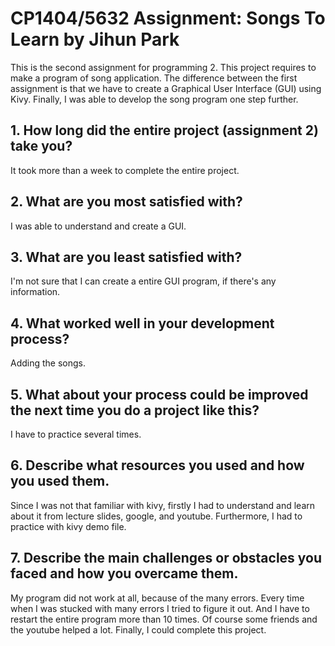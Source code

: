 # CP1404/5632 Assignment: Songs To Learn by Jihun Park
This is the second assignment for programming 2. This project requires to make a program of song application.
The difference between the first assignment is that we have to create a Graphical User Interface (GUI) using Kivy.
Finally, I was able to develop the song program one step further.

## 1. How long did the entire project (assignment 2) take you?
It took more than a week to complete the entire project.

## 2. What are you most satisfied with?
I was able to understand and create a GUI.

## 3. What are you least satisfied with?
I'm not sure that I can create a entire GUI program, if there's any information.

## 4. What worked well in your development process?
Adding the songs.

## 5. What about your process could be improved the next time you do a project like this?
I have to practice several times.

## 6. Describe what resources you used and how you used them.
Since I was not that familiar with kivy, firstly I had to understand and learn about it from lecture slides, google, and youtube.
Furthermore, I had to practice with kivy demo file.

## 7. Describe the main challenges or obstacles you faced and how you overcame them.
My program did not work at all, because of the many errors. Every time when I was stucked with many errors I tried to figure it out.
And I have to restart the entire program more than 10 times. Of course some friends and the youtube helped a lot.
Finally, I could complete this project.

